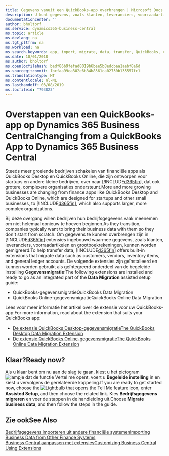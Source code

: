 ```yaml
---
title: Gegevens vanuit een QuickBooks-app overbrengen | Microsoft Docs
description: U kunt gegevens, zoals klanten, leveranciers, voorraadartikelen en grootboekrekeningen, vanuit QuickBooks-apps migreren naar Business Central.
documentationcenter: ''
author: bholtorf
ms.service: dynamics365-business-central
ms.topic: article
ms.devlang: na
ms.tgt_pltfrm: na
ms.workload: na
ms.search.keywords: app, import, migrate, data, transfer, QuickBooks, customize
ms.date: 10/01/2018
ms.author: bholtorf
ms.openlocfilehash: badf86b9fefad8019b6bee5b8edcbaa1aebf8a6d
ms.sourcegitcommit: 1bcfaa99ea302e6b84b8361ca02730b135557fc1
ms.translationtype: HT
ms.contentlocale: nl-NL
ms.lasthandoff: 03/08/2019
ms.locfileid: "793823"
---
```

# <a name="changing-from-a-quickbooks-app-to-dynamics-365-business-central"></a><span data-ttu-id="5b75a-103">Overstappen van een QuickBooks-app op Dynamics 365 Business Central</span><span class="sxs-lookup"><span data-stu-id="5b75a-103">Changing from a QuickBooks App to Dynamics 365 Business Central</span></span>
<span data-ttu-id="5b75a-104">Steeds meer groeiende bedrijven schakelen van financiële apps als QuickBooks Desktop en QuickBooks Online, die zijn ontworpen voor startups en andere kleine bedrijven, over naar [!INCLUDE[d365fin](includes/d365fin_md.md)], dat ook grotere, complexere organisaties ondersteunt.</span><span class="sxs-lookup"><span data-stu-id="5b75a-104">More and more growing businesses are changing from finance apps like QuickBooks Desktop and QuickBooks Online, which are designed for startups and other small businesses, to [!INCLUDE[d365fin](includes/d365fin_md.md)], which also supports larger, more complex organizations.</span></span> 

<span data-ttu-id="5b75a-105">Bij deze overgang willen bedrijven hun bedrijfsgegevens vaak meenemen om niet helemaal opnieuw te hoeven beginnen.</span><span class="sxs-lookup"><span data-stu-id="5b75a-105">As they transition, companies typically want to bring their business data with them so they don't start from scratch.</span></span> <span data-ttu-id="5b75a-106">Om gegevens te kunnen overbrengen zijn in [!INCLUDE[d365fin](includes/d365fin_md.md)] extensies ingebouwd waarmee gegevens, zoals klanten, leveranciers, voorraadartikelen en grootboekrekeningen, kunnen worden gemigreerd.</span><span class="sxs-lookup"><span data-stu-id="5b75a-106">To help transfer data, [!INCLUDE[d365fin](includes/d365fin_md.md)] offers built-in extensions that migrate data such as customers, vendors, inventory items, and general ledger accounts.</span></span> <span data-ttu-id="5b75a-107">De volgende extensies zijn geïnstalleerd en kunnen worden gebruikt als geïntegreerd onderdeel van de begeleide instelling **Gegevensmigratie**:</span><span class="sxs-lookup"><span data-stu-id="5b75a-107">The following extensions are installed and ready to go as an integrated part of the **Data Migration** assisted setup guide:</span></span>

* <span data-ttu-id="5b75a-108">QuickBooks-gegevensmigratie</span><span class="sxs-lookup"><span data-stu-id="5b75a-108">QuickBooks Data Migration</span></span> 
* <span data-ttu-id="5b75a-109">QuickBooks Online-gegevensmigratie</span><span class="sxs-lookup"><span data-stu-id="5b75a-109">QuickBooks Online Data Migration</span></span>

<span data-ttu-id="5b75a-110">Lees voor meer informatie het artikel over de extensie voor uw QuickBooks-app:</span><span class="sxs-lookup"><span data-stu-id="5b75a-110">For more information, read about the extension that suits your QuickBooks app:</span></span>   

* [<span data-ttu-id="5b75a-111">De extensie QuickBooks Desktop-gegevensmigratie</span><span class="sxs-lookup"><span data-stu-id="5b75a-111">The QuickBooks Desktop Data Migration Extension</span></span>](ui-extensions-quickbooks-data-migration.md)
* [<span data-ttu-id="5b75a-112">De extensie QuickBooks Online-gegevensmigratie</span><span class="sxs-lookup"><span data-stu-id="5b75a-112">The QuickBooks Online Data Migration Extension</span></span>](ui-extensions-quickbooks-online-data-migration.md)

## <a name="ready-now"></a><span data-ttu-id="5b75a-113">Klaar?</span><span class="sxs-lookup"><span data-stu-id="5b75a-113">Ready now?</span></span>
<span data-ttu-id="5b75a-114">Als u klaar bent om nu aan de slag te gaan, kiest u het pictogram ![lampje dat de functie Vertel me opent](media/ui-search/search_small.png "Vertel me wat u wilt doen"), voert u **Begeleide instelling** in en kiest u vervolgens de gerelateerde koppeling.</span><span class="sxs-lookup"><span data-stu-id="5b75a-114">If you are ready to get started now, choose the ![Lightbulb that opens the Tell Me feature](media/ui-search/search_small.png "Tell me what you want to do") icon, enter **Assisted Setup**, and then choose the related link.</span></span> <span data-ttu-id="5b75a-115">Kies **Bedrijfsgegevens migreren** en voer de stappen in de handleiding uit.</span><span class="sxs-lookup"><span data-stu-id="5b75a-115">Choose **Migrate business data**, and then follow the steps in the guide.</span></span>

## <a name="see-also"></a><span data-ttu-id="5b75a-116">Zie ook</span><span class="sxs-lookup"><span data-stu-id="5b75a-116">See Also</span></span>
[<span data-ttu-id="5b75a-117">Bedrijfsgegevens importeren uit andere financiële systemen</span><span class="sxs-lookup"><span data-stu-id="5b75a-117">Importing Business Data from Other Finance Systems</span></span>](across-import-data-configuration-packages.md)  
[<span data-ttu-id="5b75a-118">Business Central aanpassen met extensies</span><span class="sxs-lookup"><span data-stu-id="5b75a-118">Customizing Business Central Using Extensions</span></span>](ui-extensions.md)   
